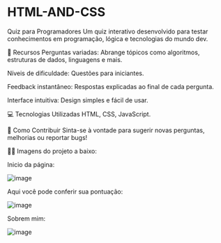 # HTML-AND-CSS

Quiz para Programadores
Um quiz interativo desenvolvido para testar conhecimentos em programação, lógica e tecnologias do mundo dev.

🚀 Recursos
Perguntas variadas: Abrange tópicos como algoritmos, estruturas de dados, linguagens e mais.

Níveis de dificuldade: Questões para iniciantes.

Feedback instantâneo: Respostas explicadas ao final de cada pergunta.

Interface intuitiva: Design simples e fácil de usar.

💻 Tecnologias Utilizadas
HTML, CSS, JavaScript.

🌟 Como Contribuir
Sinta-se à vontade para sugerir novas perguntas, melhorias ou reportar bugs!

🧑‍💻 Imagens do projeto a baixo:

Inicio da página:

![image](https://github.com/user-attachments/assets/4ca75b62-a0e0-497c-805f-6aa1050d5afe)

Aqui você pode conferir sua pontuação: 

![image](https://github.com/user-attachments/assets/1097cebf-e722-4c0a-8bdd-e2540ac11bfa)

Sobrem mim: 

![image](https://github.com/user-attachments/assets/6ea245f7-9b66-4ab3-9c65-952dfd4c6430)
